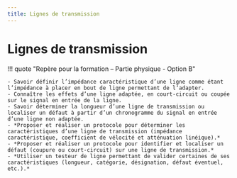 ```yaml
---
title: Lignes de transmission
---
```


# Lignes de transmission

!!! quote "Repère pour la formation – Partie physique - Option B"

    - Savoir définir l’impédance caractéristique d’une ligne comme étant l’impédance à placer en bout de ligne permettant de l’adapter.
    - Connaître les effets d’une ligne adaptée, en court-circuit ou coupée sur le signal en entrée de la ligne.
    - Savoir déterminer la longueur d’une ligne de transmission ou localiser un défaut à partir d’un chronogramme du signal en entrée d’une ligne non adaptée.
    - *Proposer et réaliser un protocole pour déterminer les caractéristiques d’une ligne de transmission (impédance caractéristique, coefficient de vélocité et atténuation linéique).*
    - *Proposer et réaliser un protocole pour identifier et localiser un défaut (coupure ou court-circuit) sur une ligne de transmission.*
    - *Utiliser un testeur de ligne permettant de valider certaines de ses caractéristiques (longueur, catégorie, désignation, défaut éventuel, etc.).*



